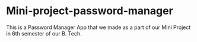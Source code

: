 # Mini-project-password-manager
This is a Password Manager App that we made as a part of our Mini Project in 6th semester of our B. Tech.
